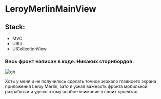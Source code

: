 # LeroyMerlinMainView
## Stack:
*  MVC
*  UIKit
*  UICollectionView

### Весь фронт написан в коде. Никаких сторибордов.
![gh](https://user-images.githubusercontent.com/60622982/115482144-a5f33a00-a256-11eb-8164-cbb27c83b9b3.gif)

Хоть у меня и не получилось сделать точное зеркало главноего экрана приложения Leroy Merlin, зато я узнал важность фронта мобильной разработки и уделю этому особое внимание в своих проектах.  


